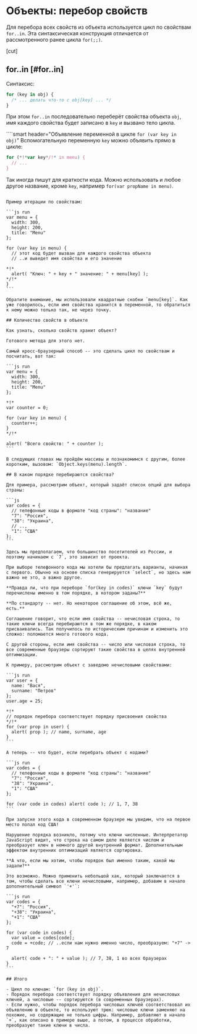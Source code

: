 # Объекты: перебор свойств

Для перебора всех свойств из объекта используется цикл по свойствам `for..in`. Эта синтаксическая конструкция отличается от рассмотренного ранее цикла `for(;;)`.

[cut]

## for..in [#for..in]

Синтаксис:

```js
for (key in obj) {
  /* ... делать что-то с obj[key] ... */
}
```

При этом `for..in` последовательно переберёт свойства объекта `obj`, имя каждого свойства будет записано в  `key` и вызвано тело цикла.

````smart header="Объявление переменной в цикле `for (var key in obj)`"
Вспомогательную переменную `key` можно объявить прямо в цикле:

```js
for (*!*var key*/!* in menu) {
  // ...
}
```

Так иногда пишут для краткости кода. Можно использовать и любое другое название, кроме `key`, например `for(var propName in menu)`.
````

Пример итерации по свойствам:

```js run
var menu = {
  width: 300,
  height: 200,
  title: "Menu"
};

for (var key in menu) {
  // этот код будет вызван для каждого свойства объекта
  // ..и выведет имя свойства и его значение

*!*
  alert( "Ключ: " + key + " значение: " + menu[key] );
*/!*
}
```

Обратите внимание, мы использовали квадратные скобки `menu[key]`. Как уже говорилось, если имя свойства хранится в переменной, то обратиться к нему можно только так, не через точку.

## Количество свойств в объекте

Как узнать, сколько свойств хранит объект?

Готового метода для этого нет.

Самый кросс-браузерный способ -- это сделать цикл по свойствам и посчитать, вот так:

```js run
var menu = {
  width: 300,
  height: 200,
  title: "Menu"
};

*!*
var counter = 0;

for (var key in menu) {
  counter++;
}
*/!*

alert( "Всего свойств: " + counter );
```

В следующих главах мы пройдём массивы и познакомимся с другим, более коротким, вызовом: `Object.keys(menu).length`.

## В каком порядке перебираются свойства?

Для примера, рассмотрим объект, который задаёт список опций для выбора страны:

```js
var codes = {
  // телефонные коды в формате "код страны": "название"
  "7": "Россия",
  "38": "Украина",
  // ..,
  "1": "США"
};
```

Здесь мы предполагаем, что большинство посетителей из России, и поэтому начинаем с `7`, это зависит от проекта.

При выборе телефонного кода мы хотели бы предлагать варианты, начиная с первого. Обычно на основе списка генерируется `select`, но здесь нам важно не это, а важно другое.

**Правда ли, что при переборе `for(key in codes)` ключи `key` будут перечислены именно в том порядке, в котором заданы?**

**По стандарту -- нет. Но некоторое соглашение об этом, всё же, есть.**

Соглашение говорит, что если имя свойства -- нечисловая строка, то такие ключи всегда перебираются в том же порядке, в каком присваивались. Так получилось по историческим причинам и изменить это сложно: поломается много готового кода.

С другой стороны, если имя свойства -- число или числовая строка, то все современные браузеры сортируют такие свойства в целях внутренней оптимизации.

К примеру, рассмотрим объект с заведомо нечисловыми свойствами:

```js run
var user = {
  name: "Вася",
  surname: "Петров"
};
user.age = 25;

*!*
// порядок перебора соответствует порядку присвоения свойства
*/!*
for (var prop in user) {
  alert( prop ); // name, surname, age
}
```

А теперь -- что будет, если перебрать объект с кодами?

```js run
var codes = {
  // телефонные коды в формате "код страны": "название"
  "7": "Россия",
  "38": "Украина",
  "1": "США"
};

for (var code in codes) alert( code ); // 1, 7, 38
```

При запуске этого кода в современном браузере мы увидим, что на первое место попал код США!

Нарушение порядка возникло, потому что ключи численные. Интерпретатор JavaScript видит, что строка на самом деле является числом и преобразует ключ в немного другой внутренний формат. Дополнительным эффектом внутренних оптимизаций является сортировка.

**А что, если мы хотим, чтобы порядок был именно таким, какой мы задали?**

Это возможно. Можно применить небольшой хак, который заключается в том, чтобы сделать все ключи нечисловыми, например, добавим в начало дополнительный символ `'+'`:

```js run
var codes = {
  "+7": "Россия",
  "+38": "Украина",
  "+1": "США"
};

for (var code in codes) {
  var value = codes[code];
  code = +code; // ..если нам нужно именно число, преобразуем: "+7" -> 7

  alert( code + ": " + value ); // 7, 38, 1 во всех браузерах
}
```

## Итого

- Цикл по ключам: `for (key in obj)`.
- Порядок перебора соответствует порядку объявления для нечисловых ключей, а числовые -- сортируются (в современных браузерах).
- Если нужно, чтобы порядок перебора числовых ключей соответствовал их объявлению в объекте, то используют трюк: числовые ключи заменяют на похожие, но содержащие не только цифры. Например, добавляют в начало `+`, как описано в примере выше, а потом, в процессе обработки, преобразуют такие ключи в числа.

